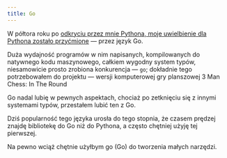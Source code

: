 ```yaml
---
title: Go
---
```


W półtora roku po [odkryciu przez mnie Pythona, moje uwielbienie
dla Pythona zostało przyćmione](../py) — przez język Go.

Duża wydajność programów w nim napisanych, kompilowanych do natywnego 
kodu maszynowego, całkiem wygodny system typów,
niesamowicie prosto zrobiona konkurencja — `go`;
dokładnie tego potrzebowałem do projektu — wersji komputerowej
gry planszowej 3 Man Chess: In The Round

Go nadal lubię w pewnych aspektach, chociaż po zetknięciu się z innymi
systemami typów, przestałem lubić ten z Go.

Dziś popularność tego języka urosła do tego stopnia, że czasem
prędzej znajdę bibliotekę do Go niż do Pythona, a często
chętniej użyję tej pierwszej.

Na pewno wciąż chętnie użyłbym go (Go) do tworzenia małych narzędzi.
